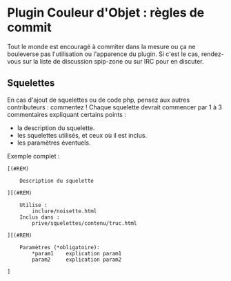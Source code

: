 Plugin Couleur d'Objet : règles de commit
=========================================

Tout le monde est encouragé à commiter dans la mesure ou ça ne bouleverse pas l'utilisation ou l'apparence du plugin.
Si c'est le cas, rendez-vous sur la liste de discussion spip-zone ou sur IRC pour en discuter.

## Squelettes

En cas d'ajout de squelettes ou de code php, pensez aux autres contributeurs : commentez !
Chaque squelette devrait commencer par 1 à 3 commentaires expliquant certains points :

- la description du squelette.
- les squelettes utilisés, et ceux où il est inclus.
- les paramètres éventuels.

Exemple complet :

    [(#REM)

        Description du squelette

    ][(#REM)

        Utilise :
            inclure/noisette.html
        Inclus dans :
            prive/squelettes/contenu/truc.html

    ][(#REM)

        Paramètres (*obligatoire):
            *param1    explication param1
            param2     explication param2

    ]
